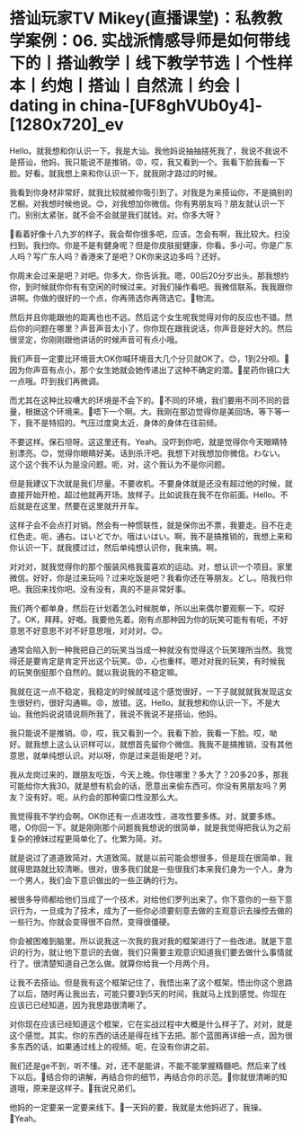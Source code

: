 # 搭讪玩家TV  Mikey(直播课堂)：私教教学案例：06. 实战派情感导师是如何带线下的丨搭讪教学丨线下教学节选丨个性样本丨约炮丨搭讪丨自然流丨约会丨dating in china-[UF8ghVUb0y4]-[1280x720]_ev

Hello。就我想和你认识一下。我是大讪。我他妈说抽抽搓死我了，我说不我说不是搭讪，他妈，我只能说不是推销，😡，哎，我又看到一个。我看下脸我看一下脸。好看。就我想上来和你认识一下，就我刚才路过的时候。

我看到你身材非常好，就我比较就被你吸引到了。对我是为来搭讪你，不是搞别的艺橱。对我想时候他说。😊，对我想加你微信。你有男朋友吗？朋友就认识一下门。别别太紧张，就不会不会就是我们就钱。对。你多大呀？

🎼看着好像十八九岁的样子。我会帮你很多吧，应该。怎会有啊，我比较大。扫没扫到。我扫你。你是不是有健身呢？但是你皮肤挺健康，你看。多小可。你是广东人吗？写广东人吗？香港来了是吧？OK你来这边多吗？还好。

你周末会过来是吧？对吧。你多大，你告诉我。嗯，00后20分岁出头。那我想约你，到时候就你你有有空闲的时候过来。对我们操作看吧。我微信联系。我我跟你讲啊。你做的很好的一个点，你再筛选你再筛选它。🎼物流。

然后并且你能跟他的距离也也不远。然后这个女生呢我觉得对你的反应也不错。然后你的问题在哪里？声音声音太小了，你你现在跟我说话，你声音是好大的。然后很坚定，你刚刚跟他讲话的时候声音可有点小哦。

我们声音一定要比环境音大OK你喊环境音大几个分贝就OK了。😊，1到2分呗。🎼因为你声音有点小，那个女生她就会她传递出了这种不确定的潜。🎼星药你镜口大一点哦。吓到我们再微调。

而尤其在这种比较嘈大的环境是不会下的。🎼不同的环境，我们要用不同不同的音量，根据这个环境来。🎼唔下一个啊。大。我刚在那边觉得你是美回场。等下等一下，我不是特招的。气压过度臭太近，身体的身体在往前倾。

不要这样。保石坦呀。这这里还有。Yeah。没吓到你吧，就是觉得你今天眼睛特别漂亮。😊，觉得你眼睛好美。话到杀汗吧。我想下对我想加你微信。わない。这个这个我不认为是没问题。呃，对，这个我认为不是你问题。

但是我建议下次就是我们尽量。不要收机。不要身体就是还没有超过他的时候，就直接开始开枪，超过他就再开场。放样子。比如说我在我不在你前面。Hello。不后就是在这里，然要在这里就开开车。

这样子会不会点打对销。然会有一种惯联性，就是保你出不票，我要走。目不在走红色走。呃，通右。はいどでか。哦はいはい。啊，我不是搞推销的，我想上来和你认识一下，就我摸过过，然后单纯想认识你，我来搞。啊。

对对对，就我觉得你的那个服装风格我蛮喜欢的运动。对，想认识一个项目。家里微信。好好，你是过来玩吗？过来吃饭是吧？我看你还在等朋友。どし。陪我扫你吧。我回来找你吧。没有没有，真的不是非常好事。

我们两个都单身，然后在计划着怎么时候脱单，所以出来偶尔要观察一下。哎好了。OK，拜拜。好嘅。我要他先着。刚有点那种因为你的玩笑可能有有呃，不好意思不好意思不对不好意思哦，对对对。😊。

通常会陷入到一种我把自己的玩笑当当成一种就没有觉得这个玩笑理所当然。我觉得还是要肯定是肯定开出这个玩笑。😡，心也重样。嗯对对我的玩笑，有时候我的玩笑倒挺那个自然的。就以我说我的不稳定嘛。

我就在这一点不稳定，我稳定的时候就哇这个感觉很好，一下子就就就我发现这女生很好约，很好沟通嘛。😡，放错。这。Hello。就我想和你认识一下。不是大讪。我他妈说说错说厕所我了，我说不我说不是搭讪，他妈。

我只能说不是推销。😡，哎，我又看到一个。我看下脸，我看一下脸。哎，呦好。就我想上这么认识样可以，就想首先留你个微信。我我不是搞推销，没有其他意思，就单纯想认识。对以呀，你是过来逛街是吧？对。

我从龙岗过来的，跟朋友吃饭，今天上晚。你住哪里？多大了？20多20多，那我可能给你大我30。就是想有机会的话，愿意出来偷东西可。你没有男朋友吗？男友？没有好。呃，从约会的那种窗口性没那么大。

我觉得我不学约会啊。OK你还有一点进攻性，进攻性要多练。对，就要多练。嗯，O你回一下。就是刚刚那个问题我我想说的很简单，就是我觉得把我认为之前复杂的撩妹过程更简单化了。化繁为简。对。

就是说过了道道致简对，大道致简。就是以前可能会想很多，但是现在很简单，我就得思路就比较清晰。很对，很多我们就是一些很我们本来我们身为一个人，身为一个男人，我们会下意识做出的一些正确的行为。

被很多导师都给他们当成了一个技术，对给他们罗列出来了。你下意你的一些下意识行为，一旦成为了技术，成为了一些你必须要刻意去做的主观意识去操控去做的一些行为。你就会变得很不自然，变得很僵硬。

你会被困难到脑里。所以说我这一次我的我对我的框架进行了一些改进。就是下意识的行为，就让他下意识的去做，我们只需要主观意识知道我们要去做什么事情就行了。很清楚知道自己怎么做。就算你给我一个月两个月。

让我不去搭讪。但是我有这个框架记住了，我悟出来了这个框架。悟出你这个思路了以后，随时再让我出去，可能只要3到5天的时间，我就马上找到感觉。你现在应该已已经知道，因为我思路很清晰了。

对你现在应该已经知道这个框架，它在实战过程中大概是什么样子了。对对，就是这个感觉。其实。你的东西的话还是得在线下去把。那个蓝图再详细一点，因为很多东西的话，如果通过线上的视频。呃，在没有你讲之前。

我们还是ge不到，听不懂。对，还不是能讲，不能不能掌握精髓吧。然后来了线下以后。🎼结合你的讲解，再结合你的细节，再结合你的示范。🎼你就很清晰的知道哦，原来是这样子。🎼我说兄弟们。

他妈的一定要来一定要来线下。🎼一天妈的要，我就是太他妈迟了，我操。🎼Yeah。